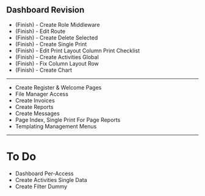 ## Dashboard Revision

- (Finish) - Create Role Middleware
- (Finish) - Edit Route
- (Finish) - Create Delete Selected
- (Finish) - Create Single Print
- (Finish) - Edit Print Layout Column Print Checklist
- (Finish) - Create Activities Global
- (Finish) - Fix Column Layout Row
- (Finish) - Create Chart
--------------------------------------------------
- Create Register & Welcome Pages
- File Manager Access
- Create Invoices
- Create Reports
- Create Messages
- Page Index, Single Print For Page Reports
- Templating Management Menus
--------------------------------------------------
# To Do
- Dashboard Per-Access
- Create Activities Single Data
- Create Filter Dummy

